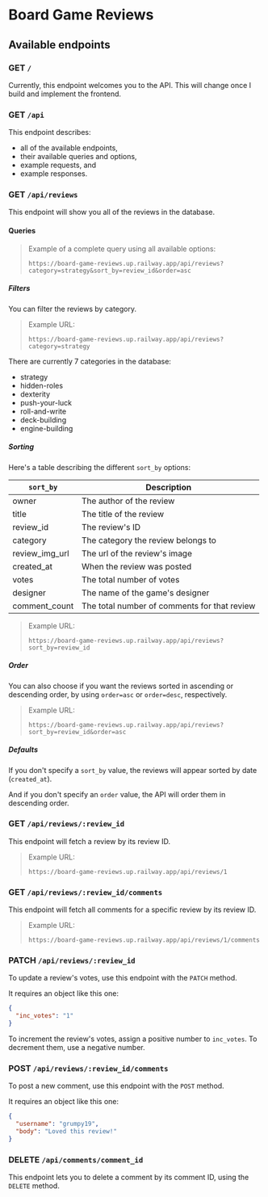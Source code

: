 # Board Game Reviews

## Available endpoints

### GET `/`

Currently, this endpoint welcomes you to the API. This will change once I build and implement the frontend.

### GET `/api`

This endpoint describes:
- all of the available endpoints,
- their available queries and options,
- example requests, and
- example responses.

### GET `/api/reviews`

This endpoint will show you all of the reviews in the database.

#### Queries

> Example of a complete query using all available options:
>
> ```
>https://board-game-reviews.up.railway.app/api/reviews?category=strategy&sort_by=review_id&order=asc
>```

##### Filters

You can filter the reviews by category.

> Example URL:
>
> ```
>https://board-game-reviews.up.railway.app/api/reviews?category=strategy
>```

There are currently 7 categories in the database:
- strategy
- hidden-roles
- dexterity
- push-your-luck
- roll-and-write
- deck-building
- engine-building

##### Sorting

Here's a table describing the different `sort_by` options:

| `sort_by` | Description |
| --- | --- |
| owner | The author of the review |
| title | The title of the review |
| review_id | The review's ID |
| category | The category the review belongs to |
| review_img_url | The url of the review's image |
| created_at | When the review was posted |
| votes | The total number of votes |
| designer | The name of the game's designer |
| comment_count | The total number of comments for that review |

> Example URL:
>
> ```
>https://board-game-reviews.up.railway.app/api/reviews?sort_by=review_id
>```

##### Order

You can also choose if you want the reviews sorted in ascending or descending order, by using `order=asc` or `order=desc`, respectively.

> Example URL:
>
> ```
>https://board-game-reviews.up.railway.app/api/reviews?sort_by=review_id&order=asc
>```

##### Defaults

If you don't specify a `sort_by` value, the reviews will appear sorted by date (`created_at`).

And if you don't specify an `order` value, the API will order them in descending order.

### GET `/api/reviews/:review_id`

This endpoint will fetch a review by its review ID.

> Example URL:
>
> ```
>https://board-game-reviews.up.railway.app/api/reviews/1
>```

### GET `/api/reviews/:review_id/comments`

This endpoint will fetch all comments for a specific review by its review ID.

> Example URL:
>
> ```
>https://board-game-reviews.up.railway.app/api/reviews/1/comments
>```

### PATCH `/api/reviews/:review_id`

To update a review's votes, use this endpoint with the `PATCH` method.

It requires an object like this one:

```json
{
  "inc_votes": "1"
}
```

To increment the review's votes, assign a positive number to `inc_votes`. To decrement them, use a negative number.

### POST `/api/reviews/:review_id/comments`

To post a new comment, use this endpoint with the `POST` method.

It requires an object like this one:

```json
{
  "username": "grumpy19",
  "body": "Loved this review!"
}
```

### DELETE `/api/comments/comment_id`

This endpoint lets you to delete a comment by its comment ID, using the `DELETE` method.
